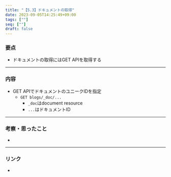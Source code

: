 ```yaml
---
title: "【5.3】ドキュメントの取得"
date: 2023-09-05T14:25:49+09:00
tags: [""]
seq: [""]
draft: false
---
```


### 要点
- ドキュメントの取得にはGET APIを取得する


---
### 内容
- GET APIでドキュメントのユニークIDを指定
  - `GET blogs/_doc/...`
    - `_doc`はdocument resource
    - `...`はドキュメントID

---
### 考察・思ったこと
- 

---
### リンク
- 
